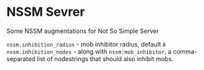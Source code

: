 # NSSM Sevrer

Some NSSM augmentations for Not So Simple Server

`nssm.inhibition_radius` - mob inhibitor radius, default `8`
`nssm.inhibition_nodes` - along with `nssm:mob_inhibitor`, a comma-separated list of nodestrings that should also inhibit mobs.
